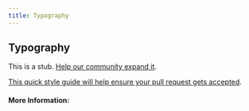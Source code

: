 ```yaml
---
title: Typography
---
```


## Typography

This is a stub. [Help our community expand it](https://github.com/freeCodeCamp/guide-articles/tree/master/articles/Design/Typography/index.md).

[This quick style guide will help ensure your pull request gets accepted](https://github.com/freeCodeCamp/guide-articles/blob/master/README.md).

<!-- The article goes here, in GitHub-flavored Markdown. Feel free to add YouTube videos, images, and CodePen/JSBin embeds  -->

#### More Information:
<!-- Please add any articles you think might be helpful to read before writing the article -->


